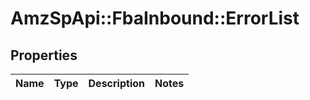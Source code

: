 # AmzSpApi::FbaInbound::ErrorList

## Properties
Name | Type | Description | Notes
------------ | ------------- | ------------- | -------------

